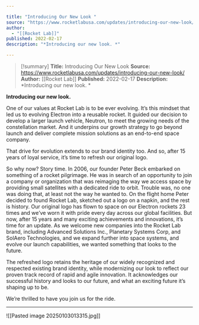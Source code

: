 ```yaml
---

title: "Introducing Our New Look "
source: "https://www.rocketlabusa.com/updates/introducing-our-new-look/"
author:
  - "[[Rocket Lab]]"
published: 2022-02-17
description: "*Introducing our new look. *"

---
```

>[!summary]
**Title:** Introducing Our New Look 
**Source:** https://www.rocketlabusa.com/updates/introducing-our-new-look/
**Author:** [[Rocket Lab]]
**Published:** 2022-02-17
**Description:** *Introducing our new look. *

**Introducing our new look.** 

One of our values at Rocket Lab is to be ever evolving. It’s this mindset that led us to evolving Electron into a reusable rocket. It guided our decision to develop a larger launch vehicle, Neutron, to meet the growing needs of the constellation market. And it underpins our growth strategy to go beyond launch and deliver complete mission solutions as an end-to-end space company.

That drive for evolution extends to our brand identity too. And so, after 15 years of loyal service, it’s time to refresh our original logo. 

So why now? Story time. In 2006, our founder Peter Beck embarked on something of a rocket pilgrimage. He was in search of an opportunity to join a company or organization that was reimaging the way we access space by providing small satellites with a dedicated ride to orbit. Trouble was, no one was doing that, at least not the way he wanted to. On the flight home Peter decided to found Rocket Lab, sketched out a logo on a napkin, and the rest is history. Our original logo has flown to space on our Electron rockets 23 times and we’ve worn it with pride every day across our global facilities. But now, after 15 years and many exciting achievements and innovations, it’s time for an update. As we welcome new companies into the Rocket Lab brand, including Advanced Solutions Inc., Planetary Systems Corp, and SolAero Technologies, and we expand further into space systems, and evolve our launch capabilities, we wanted something that looks to the future.

The refreshed logo retains the heritage of our widely recognized and respected existing brand identity, while modernizing our look to reflect our proven track record of rapid and agile innovation. It acknowledges our successful history and looks to our future, and what an exciting future it’s shaping up to be.

We’re thrilled to have you join us for the ride.

---

![[Pasted image 20250103013315.jpg]]